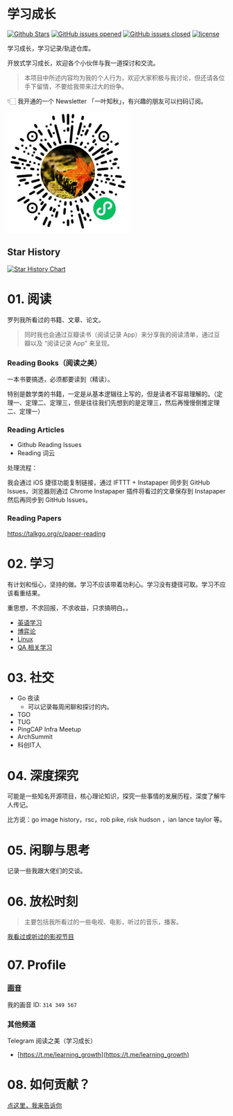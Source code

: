 # 学习成长

[![Github Stars](https://img.shields.io/github/stars/yangwenmai/learning-growth.svg)](http://github.com/yangwenmai/learning-growth) [![GitHub issues opened](https://img.shields.io/github/issues/yangwenmai/learning-growth.svg)](https://github.com/yangwenmai/learning-growth/issues) [![GitHub issues closed](https://img.shields.io/github/issues-closed-raw/yangwenmai/learning-growth.svg?maxAge=2592000)]() [![license](https://img.shields.io/github/license/yangwenmai/learning-growth.svg?maxAge=2592000)](https://github.com/yangwenmai/learning-growth/LICENSE)

学习成长，学习记录/轨迹仓库。

开放式学习成长，欢迎各个小伙伴与我一道探讨和交流。

>本项目中所述内容均为我的个人行为，欢迎大家积极与我讨论，但还请各位手下留情，不要给我带来过大的纷争。

👇🏻 我开通的一个 Newsletter 「一叶知秋」，有兴趣的朋友可以扫码订阅。

![](https://raw.githubusercontent.com/yangwenmai/learning-growth/master/assets/images/「一叶知秋」集散地-二维码.jpg)

## Star History

[![Star History Chart](https://api.star-history.com/svg?repos=yangwenmai/learning-growth&type=Date)](https://star-history.com/#yangwenmai/learning-growth&Date)

# 01. 阅读

罗列我所看过的书籍、文章、论文。

>同时我也会通过豆瓣读书（阅读记录 App）来分享我的阅读清单，通过豆瓣以及 “阅读记录 App” 来呈现。

### Reading Books（阅读之美）

一本书要搞透，必须都要读到（精读）。

特别是数学类的书籍，一定是从基本逻辑往上写的，但是读者不容易理解的。（定理一、定理二、定理三，但是往往我们先想到的是定理三，然后再慢慢倒推定理二、定理一）

### Reading Articles

- Github Reading Issues
- Reading 词云

处理流程：

我会通过 iOS 捷径功能复制链接，通过 IFTTT + Instapaper 同步到 GitHub Issues，浏览器则通过 Chrome Instapaper 插件将看过的文章保存到 Instapaper 然后再同步到 GitHub Issues。

### Reading Papers

https://talkgo.org/c/paper-reading

# 02. 学习

有计划和恒心，坚持的做。学习不应该带着功利心。学习没有捷径可取。学习不应该看重结果。

重思想，不求回报，不求收益，只求搞明白。。

- [英语学习](https://github.com/yangwenmai/learning-growth/tree/master/02.learning/learning-english)
- [博弈论](https://github.com/yangwenmai/learning-growth/tree/master/02.learning/learning-game-theory)
- [Linux](https://github.com/yangwenmai/learning-growth/tree/master/02.learning/learning-linux)
- [QA 相关学习](https://github.com/yangwenmai/learning-growth/tree/master/02.learning/learning-qa)

# 03. 社交

- Go 夜读
    - 可以记录每周闲聊和探讨的内。
- TGO
- TUG
- PingCAP Infra Meetup
- ArchSummit
- 科创IT人

# 04. 深度探究

可能是一些知名开源项目，核心理论知识，探究一些事情的发展历程，深度了解牛人传记。

比方说：go image history，rsc，rob pike, risk hudson ，ian lance taylor 等。

# 05. 闲聊与思考

记录一些我跟大佬们的交谈。

# 06. 放松时刻

>主要包括我所看过的一些电视、电影，听过的音乐，播客。

[我看过或听过的影视节目](./06.relaxing/)

# 07. Profile

### [画音](https://huayinapp.com/)

我的画音 ID: `314 349 567`

### 其他频道

Telegram 阅读之美（学习成长）
- [https://t.me/learning_growth](https://t.me/learning_growth)

# 08. 如何贡献？

[点这里，我来告诉你](./CONTRIBUTING.md)
